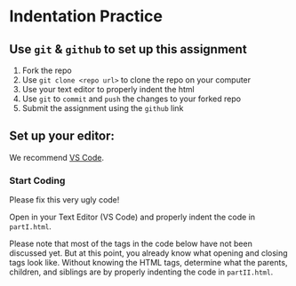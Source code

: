 # Indentation Practice

## Use `git` & `github` to set up this assignment

1. Fork the repo
2. Use `git clone <repo url>` to clone the repo on your computer
3. Use your text editor to properly indent the html
4. Use `git` to `commit` and `push` the changes to your forked repo
5. Submit the assignment using the `github` link 

## Set up your editor:

We recommend [VS Code](https://code.visualstudio.com/).

### Start Coding

Please fix this very ugly code!

Open in your Text Editor (VS Code) and properly indent the code in `partI.html`.

Please note that most of the tags in the code below have not been discussed yet. But at this point, you already know what opening and closing tags look like. Without knowing the HTML tags, determine what the parents, children, and siblings are by properly indenting the code in `partII.html`.
